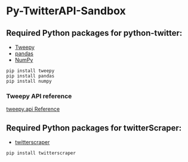# Py-TwitterAPI-Sandbox

## Required Python packages for python-twitter:
- [Tweepy](https://www.tweepy.org/)
- [pandas](https://pandas.pydata.org/)
- [NumPy](https://numpy.org/)
```
pip install tweepy
pip install pandas
pip install numpy
```
### Tweepy API reference
[tweepy.api Reference](http://docs.tweepy.org/en/latest/api.html#)

## Required Python packages for twitterScraper:
- [twitterscraper](https://github.com/taspinar/twitterscraper)
```
pip install twitterscraper 
```

